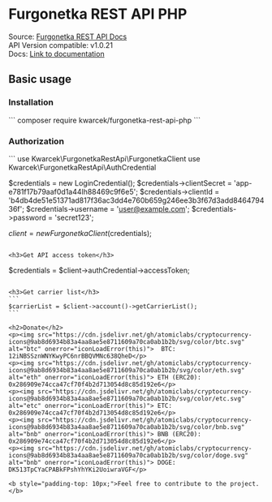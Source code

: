<h1>Furgonetka REST API PHP</h1>

Source: <a href="https://furgonetka.pl/api/rest" target="_blank">Furgonetka REST API Docs</a>  
API Version compatible: v1.0.21    
Docs: <a href="https://kwarcek.github.io/furgonetka-docs/">Link to documentation</a>

<h2>Basic usage</h2>
<h3>Installation</h3>
```
composer require kwarcek/furgonetka-rest-api-php
```
<h3>Authorization</h3>
```
use Kwarcek\FurgonetkaRestApi\FurgonetkaClient
use Kwarcek\FurgonetkaRestApi\AuthCredential

$credentials = new LoginCredential();
$credentials->clientSecret = 'app-e781f17b79aaf0d1a44lh88469c9f6e5';
$credentials->clientId = 'b4db4de51e51371ad817f36ac3dd4e760b659g246ee3b3f67d3add846479436f';
$credentials->username = 'user@example.com';
$credentials->password = 'secret123';

$client = new FurgonetkaClient($credentials);
```

<h3>Get API access token</h3>
````
$credentials = $client->authCredential->accessToken;
````

<h3>Get carrier list</h3>
```
$carrierList = $client->account()->getCarrierList();
```

<h2>Donate</h2>
<p><img src="https://cdn.jsdelivr.net/gh/atomiclabs/cryptocurrency-icons@9ab8d6934b83a4aa8ae5e8711609a70ca0ab1b2b/svg/color/btc.svg" alt="btc" onerror="iconLoadError(this)">  BTC: 12iNBSSznWNYKwyPC6nrBBQVMNc638QheD</p>
<p><img src="https://cdn.jsdelivr.net/gh/atomiclabs/cryptocurrency-icons@9ab8d6934b83a4aa8ae5e8711609a70ca0ab1b2b/svg/color/eth.svg" alt="eth" onerror="iconLoadError(this)"> ETH (ERC20): 0x286909e74cca47cf70f4b2d713054d8c85d192e6</p>
<p><img src="https://cdn.jsdelivr.net/gh/atomiclabs/cryptocurrency-icons@9ab8d6934b83a4aa8ae5e8711609a70ca0ab1b2b/svg/color/etc.svg" alt="etc" onerror="iconLoadError(this)"> ETC: 0x286909e74cca47cf70f4b2d713054d8c85d192e6</p>
<p><img src="https://cdn.jsdelivr.net/gh/atomiclabs/cryptocurrency-icons@9ab8d6934b83a4aa8ae5e8711609a70ca0ab1b2b/svg/color/bnb.svg" alt="bnb" onerror="iconLoadError(this)"> BNB (ERC20): 0x286909e74cca47cf70f4b2d713054d8c85d192e6</p>  
<p><img src="https://cdn.jsdelivr.net/gh/atomiclabs/cryptocurrency-icons@9ab8d6934b83a4aa8ae5e8711609a70ca0ab1b2b/svg/color/doge.svg" alt="bnb" onerror="iconLoadError(this)"> DOGE: DK513TpCYaCPABkFPshYhYKi2UoiwraVGF</p>

<b style="padding-top: 10px;">Feel free to contribute to the project.</b>

